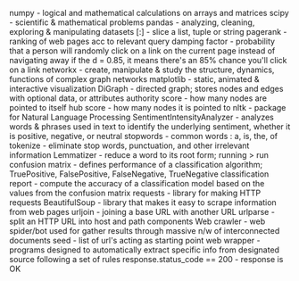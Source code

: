 numpy - logical and mathematical calculations on arrays and matrices
scipy - scientific & mathematical problems
pandas - analyzing, cleaning, exploring & manipulating datasets
[:] - slice a list, tuple or string
pagerank - ranking of web pages acc to relevant query
damping factor -  probability that a person will randomly click on a link on the current page instead of navigating away
      if the d = 0.85, it means there's an 85% chance you'll click on a link
networkx - create, manipulate & study the structure, dynamics, functions of complex graph networks
matplotlib - static, animated & interactive visualization
DiGraph - directed graph; stores nodes and edges with optional data, or attributes
authority score - how many nodes are pointed to itself
hub score - how many nodes it is pointed to
nltk - package for Natural Language Processing
SentimentIntensityAnalyzer - analyzes words & phrases used in text to identify the underlying sentiment, whether it is positive, negative, or neutral
stopwords - common words : a, is, the, of 
tokenize - eliminate stop words, punctuation, and other irrelevant information
Lemmatizer - reduce a word to its root form; running > run
confusion matrix - defines performance of a classification algorithm; TruePositive, FalsePositive, FalseNegative, TrueNegative
classification report - compute the accuracy of a classification model based on the values from the confusion matrix
requests - library for making HTTP requests
BeautifulSoup - library that makes it easy to scrape information from web pages
urljoin - joining a base URL with another URL
urlparse - split an HTTP URL into host and path components
Web crawler - web spider/bot used for gather results through massive n/w of interconnected documents
seed -  list of url's acting as starting point
web wrapper - programs designed to automatically extract specific info from designated source following a set of rules
response.status_code == 200 - response is OK
